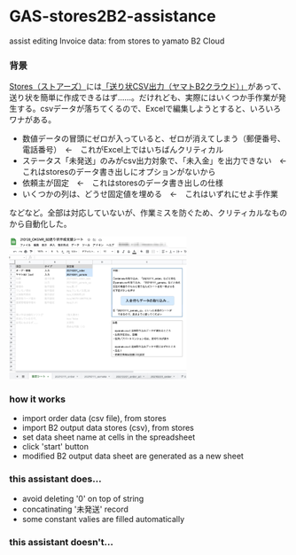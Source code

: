 # GAS-stores2B2-assistance
assist editing Invoice data: from stores to yamato B2 Cloud

### 背景

[Stores（ストアーズ）](https://stores.jp/ec)には[「送り状CSV出力（ヤマトB2クラウド）」](https://officialmag.stores.jp/entry/kaigyou/kinou-okurijo-yamato)があって、送り状を簡単に作成できるはず……。だけれども、実際にはいくつか手作業が発生する。csvデータが落ちてくるので、Excelで編集しようとすると、いろいろワナがある。

- 数値データの冒頭にゼロが入っていると、ゼロが消えてしまう（郵便番号、電話番号）　←　これがExcel上ではいちばんクリティカル
- ステータス「未発送」のみがcsv出力対象で、「未入金」を出力できない　←　これはstoresのデータ書き出しにオプションがないから
- 依頼主が固定　←　これはstoresのデータ書き出しの仕様
- いくつかの列は、どうせ固定値を埋める　←　これはいずれにせよ手作業

などなど。全部は対応していないが、作業ミスを防ぐため、クリティカルなものから自動化した。

<img src="https://github.com/hnsol/GAS-stores2B2-assistance/blob/main/images/SS_configsheet.jpg" width="320px">


### how it works

- import order data (csv file), from stores
- import B2 output data stores (csv), from stores
- set data sheet name at cells in the spreadsheet
- click 'start' button
- modified B2 output data sheet are generated as a new sheet

### this assistant does...

- avoid deleting '0' on top of string
- concatinating '未発送' record
- some constant valies are filled automatically


### this assistant doesn't...


